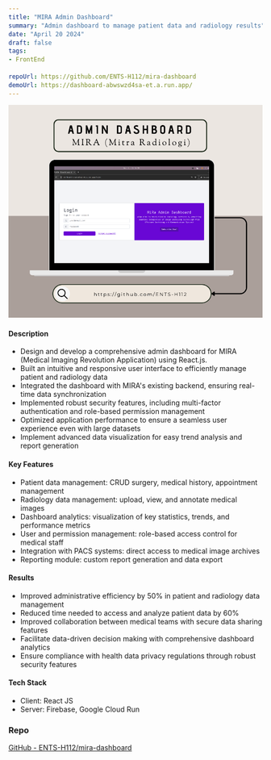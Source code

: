 ```yaml
---
title: "MIRA Admin Dashboard"
summary: "Admin dashboard to manage patient data and radiology results"
date: "April 20 2024"
draft: false
tags:
- FrontEnd

repoUrl: https://github.com/ENTS-H112/mira-dashboard
demoUrl: https://dashboard-abwswzd4sa-et.a.run.app/
---
```

![Admin Mira](../../../../public/projects/adminmiramockup.png)

#### Description

- Design and develop a comprehensive admin dashboard for MIRA (Medical Imaging Revolution Application) using React.js.
- Built an intuitive and responsive user interface to efficiently manage patient and radiology data
- Integrated the dashboard with MIRA's existing backend, ensuring real-time data synchronization
- Implemented robust security features, including multi-factor authentication and role-based permission management
- Optimized application performance to ensure a seamless user experience even with large datasets
- Implement advanced data visualization for easy trend analysis and report generation

#### Key Features

- Patient data management: CRUD surgery, medical history, appointment management
- Radiology data management: upload, view, and annotate medical images
- Dashboard analytics: visualization of key statistics, trends, and performance metrics
- User and permission management: role-based access control for medical staff
- Integration with PACS systems: direct access to medical image archives
- Reporting module: custom report generation and data export

#### Results

- Improved administrative efficiency by 50% in patient and radiology data management
- Reduced time needed to access and analyze patient data by 60%
- Improved collaboration between medical teams with secure data sharing features
- Facilitate data-driven decision making with comprehensive dashboard analytics
- Ensure compliance with health data privacy regulations through robust security features

#### Tech Stack

- Client: React JS
- Server: Firebase, Google Cloud Run

### Repo

[GitHub - ENTS-H112/mira-dashboard](https://github.com/ENTS-H112/mira-dashboard)
